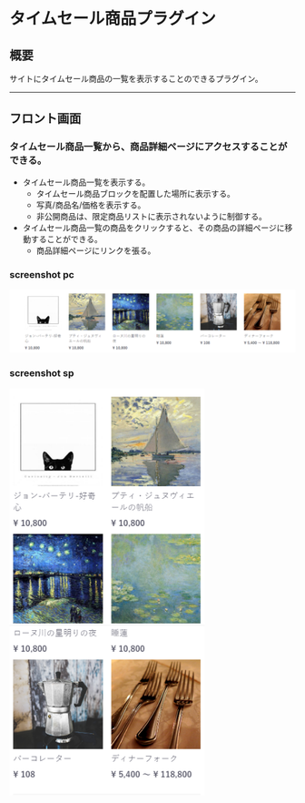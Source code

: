 # タイムセール商品プラグイン

## 概要
サイトにタイムセール商品の一覧を表示することのできるプラグイン。

----------------------------------------------------------------------
## フロント画面
### タイムセール商品一覧から、商品詳細ページにアクセスすることができる。
- タイムセール商品一覧を表示する。
	- タイムセール商品ブロックを配置した場所に表示する。
	- 写真/商品名/価格を表示する。
	- 非公開商品は、限定商品リストに表示されないように制御する。
- タイムセール商品一覧の商品をクリックすると、その商品の詳細ページに移動することができる。
	- 商品詳細ページにリンクを張る。
### screenshot pc
![PC](https://github.com/stringtechinc/flash-sale-product-plugin/blob/master/flash_sale_product_pc.png)
### screenshot sp
![SP](https://github.com/stringtechinc/flash-sale-product-plugin/blob/master/flash_sale_product_sp.png)
